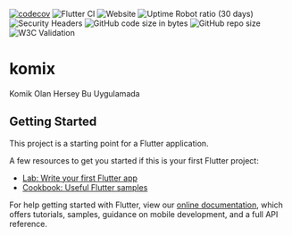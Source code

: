[![codecov](https://codecov.io/gh/serkancelik17/komikseyler_app/branch/develop/graph/badge.svg?token=H3UCGEM0HL)](https://codecov.io/gh/serkancelik17/komikseyler_app)
![Flutter CI](https://github.com/serkancelik17/komikseyler_app/workflows/Flutter%20CI/badge.svg?branch=develop)
![Website](https://img.shields.io/website?url=http%3A%2F%2Fkomix.serkancelik.web.tr)
![Uptime Robot ratio (30 days)](https://img.shields.io/uptimerobot/ratio/m786905210-e4076189a0051ba5d845e1c3)
![Security Headers](https://img.shields.io/security-headers?url=http%3A%2F%2Fkomix.serkancelik.web.tr)
![GitHub code size in bytes](https://img.shields.io/github/languages/code-size/serkancelik17/komikseyler_app)
![GitHub repo size](https://img.shields.io/github/repo-size/serkancelik17/komikseyler_app)
![W3C Validation](https://img.shields.io/w3c-validation/html?targetUrl=http%3A%2F%2Fkomix.serkancelik.web.tr)

# komix

Komik Olan Hersey Bu Uygulamada

## Getting Started

This project is a starting point for a Flutter application.

A few resources to get you started if this is your first Flutter project:

- [Lab: Write your first Flutter app](https://flutter.dev/docs/get-started/codelab)
- [Cookbook: Useful Flutter samples](https://flutter.dev/docs/cookbook)

For help getting started with Flutter, view our
[online documentation](https://flutter.dev/docs), which offers tutorials,
samples, guidance on mobile development, and a full API reference.
